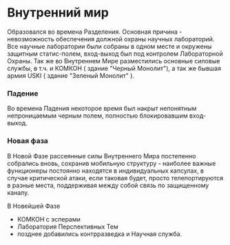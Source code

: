 # Внутренний мир

Образовался во времена Разделения. Основная причина - невозможность обеспечения должной охраны научных лабораторий. Все научные лаборатории были собраны в одном месте и окружены защитным статис-полем, вход-выход был под контролем Лабораторной Охраны. Так же во Внутреннем Мире разместились основные силовые службы, в т.ч. и КОМКОН ( здание "Черный Монолит"), а так же бывшая армия USKI ( здание "Зеленый Монолит" ).


### Падение 
Во времена Падения некоторое время был накрыт непонятным непроницаемым черным полем, полностью блокировавшим вход-выход.

### Новая фаза
В Новой Фазе рассеянные силы Внутреннего Мира постепенно собрались вновь, сохранив мобильную структуру - наиболее важные функционеры постоянно находятся в индивидуальных капсулах, в случае критической атаки, если таковая будет, просто телепортируются в разные места, поддерживая между собой связь по защищенному каналу.

В Новейшей Фазе 

* КОМКОН с эсперами
* Лаборатория Перспективных Тем
* позднее добавились контрразведка и Научная служба.
